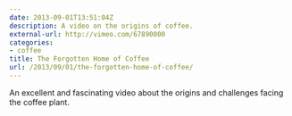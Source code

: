 ```yaml
---
date: 2013-09-01T13:51:04Z
description: A video on the origins of coffee.
external-url: http://vimeo.com/67890000
categories:
- coffee
title: The Forgotten Home of Coffee
url: /2013/09/01/the-forgotten-home-of-coffee/
---
```


An excellent and fascinating video about the origins and challenges facing the coffee plant.
